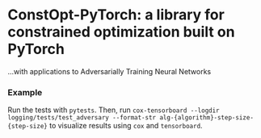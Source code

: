 # ConstOpt-PyTorch: a library for constrained optimization built on PyTorch
 ...with applications to Adversarially Training Neural Networks

### Example

Run the tests with `pytests`. Then, run 
```cox-tensorboard --logdir logging/tests/test_adversary --format-str alg-{algorithm}-step-size-{step-size}```
to visualize results using `cox` and `tensorboard`.